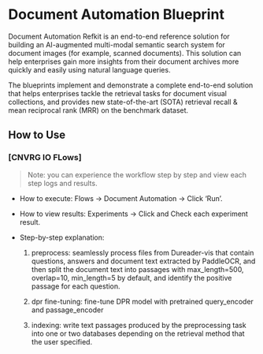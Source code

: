 # Document Automation Blueprint

Document Automation Refkit is an end-to-end reference solution for building an AI-augmented multi-modal semantic search system for document images (for example, scanned documents). This solution can help enterprises gain more insights from their document archives more quickly and easily using natural language queries.

The blueprints implement and demonstrate a complete end-to-end solution that helps enterprises tackle the retrieval tasks for document visual collections, and provides new state-of-the-art (SOTA) retrieval recall & mean reciprocal rank (MRR) on the benchmark dataset.

## How to Use 

### [CNVRG IO FLows] 

> Note: you can experience the workflow step by step and view each step logs and results. 

* How to execute: Flows -> Document Automation -> Click ‘Run’.

* How to view results: Experiments -> Click and Check each experiment result.


* Step-by-step explanation: 

   1) preprocess: seamlessly process files from Dureader-vis that contain questions, answers and document text extracted by PaddleOCR, and then split the document text into passages with max_length=500, overlap=10, min_length=5 by default, and identify the positive passage for each question.

    2) dpr fine-tuning: fine-tune DPR model with pretrained query_encoder and passage_encoder

    3) indexing: write text passages produced by the preprocessing task into one or two databases depending on the retrieval method that the user specified.
